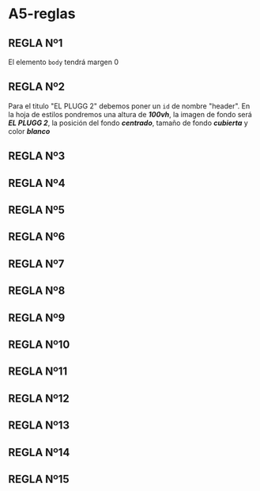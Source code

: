 # A5-reglas

## REGLA Nº1 

El elemento ```body``` tendrá margen 0

## REGLA Nº2

Para el titulo "EL PLUGG 2" debemos poner un ```id``` de nombre "header". En la hoja de estilos pondremos una altura de ***100vh***, la imagen de fondo será ***EL PLUGG 2***, la posición del fondo ***centrado***, tamaño de fondo ***cubierta*** y color ***blanco***

## REGLA Nº3



## REGLA Nº4



## REGLA Nº5



## REGLA Nº6



## REGLA Nº7



## REGLA Nº8



## REGLA Nº9



## REGLA Nº10



## REGLA Nº11



## REGLA Nº12



## REGLA Nº13



## REGLA Nº14



## REGLA Nº15

